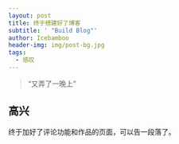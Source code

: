 ```yaml
---
layout: post
title: 终于搭建好了博客
subtitle: ' "Build Blog"'
author: Icebamboo
header-img: img/post-bg.jpg
tags:
  - 感叹
---
```


> “又弄了一晚上”

## 高兴

终于加好了评论功能和作品的页面，可以告一段落了。
